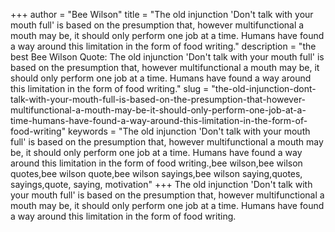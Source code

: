 +++
author = "Bee Wilson"
title = "The old injunction 'Don't talk with your mouth full' is based on the presumption that, however multifunctional a mouth may be, it should only perform one job at a time. Humans have found a way around this limitation in the form of food writing."
description = "the best Bee Wilson Quote: The old injunction 'Don't talk with your mouth full' is based on the presumption that, however multifunctional a mouth may be, it should only perform one job at a time. Humans have found a way around this limitation in the form of food writing."
slug = "the-old-injunction-dont-talk-with-your-mouth-full-is-based-on-the-presumption-that-however-multifunctional-a-mouth-may-be-it-should-only-perform-one-job-at-a-time-humans-have-found-a-way-around-this-limitation-in-the-form-of-food-writing"
keywords = "The old injunction 'Don't talk with your mouth full' is based on the presumption that, however multifunctional a mouth may be, it should only perform one job at a time. Humans have found a way around this limitation in the form of food writing.,bee wilson,bee wilson quotes,bee wilson quote,bee wilson sayings,bee wilson saying,quotes, sayings,quote, saying, motivation"
+++
The old injunction 'Don't talk with your mouth full' is based on the presumption that, however multifunctional a mouth may be, it should only perform one job at a time. Humans have found a way around this limitation in the form of food writing.
